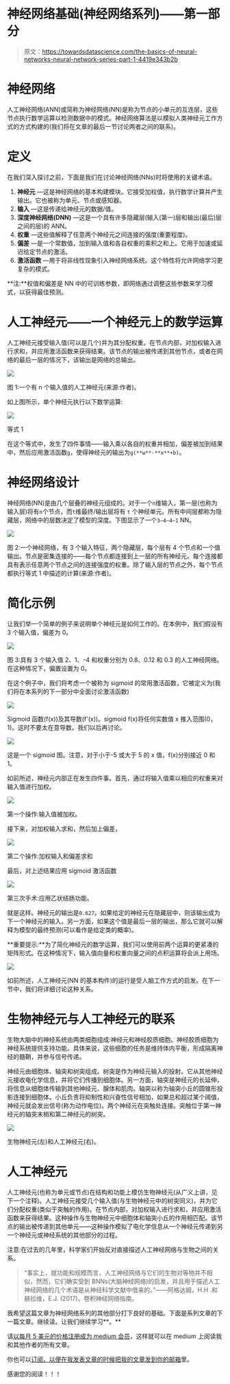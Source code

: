 # 神经网络基础(神经网络系列)——第一部分

> 原文：<https://towardsdatascience.com/the-basics-of-neural-networks-neural-network-series-part-1-4419e343b2b>

# 神经网络

人工神经网络(ANN)或简称为神经网络(NN)是称为节点的小单元的互连层，这些节点执行数学运算以检测数据中的模式。神经网络算法是以模拟人类神经元工作方式的方式构建的(我们将在文章的最后一节讨论两者之间的联系)。

# 定义

在我们深入探讨之前，下面是我们在讨论神经网络(NNs)时将使用的关键术语。

1.  **神经元** —这是神经网络的基本构建模块。它接受加权值，执行数学计算并产生输出。它也被称为单元、节点或感知器。
2.  **输入** —这是传递给神经元的数据/值。
3.  **深度神经网络(DNN)** —这是一个具有许多隐藏层(输入(第一)层和输出(最后)层之间的层)的 ANN。
4.  **权重** —这些值解释了任意两个神经元之间连接的强度(重要程度)。
5.  **偏差** —是一个常数值，加到输入值和各自权重的乘积之和上。它用于加速或延迟给定节点的激活。
6.  **激活函数** —用于将非线性现象引入神经网络系统。这个特性将允许网络学习更复杂的模式。

**注:**权值和偏差是 NN 中的可训练参数，即网络通过调整这些参数来学习模式，以获得最佳预测。

# 人工神经元——一个神经元上的数学运算

人工神经元接受输入值(可以是几个)并为其分配权重。在节点内部，对加权输入进行求和，并应用激活函数来获得结果。该节点的输出被传递到其他节点，或者在网络的最后一层的情况下，该输出是网络的总输出。

![](img/fda52b506f8c8884b76092cd43fb0da6.png)

图 1:一个有 n 个输入值的人工神经元(来源:作者)。

如上图所示，单个神经元执行以下数学运算:

![](img/291c2bd3dc368b13de306e32a74e9468.png)

等式 1

在这个等式中，发生了四件事情——输入乘以各自的权重并相加，偏差被加到结果中，然后应用激活函数`g`，使得神经元的输出为`g(**w**·**x**+b)`。

# 神经网络设计

神经网络(NN)是由几个层叠的神经元组成的。对于一个`n`维输入，第一层(也称为输入层)将有`n`个节点，而`t`维最终/输出层将有 `t` 个神经单元。所有中间层都称为隐藏层，网络中的层数决定了模型的深度。下图显示了一个`3–4–4–1` NN。

![](img/d1bfb4f45ad0c87c2b898fa14f4e73cc.png)

图 2:一个神经网络，有 3 个输入特征，两个隐藏层，每个层有 4 个节点和一个值输出。节点是密集连接的——每个节点都连接到上一层的所有神经元。每个连接都具有表示任意两个节点之间的连接强度的权重。除了输入层的节点之外，每个节点都执行等式 1 中描述的计算(来源:作者)。

# 简化示例

让我们举一个简单的例子来说明单个神经元是如何工作的。在本例中，我们假设有 3 个输入值，偏差为 0。

![](img/aba5558911c511fd4a77ca6193d8ee4b.png)

图 3:具有 3 个输入值 2、1、-4 和权重分别为 0.8、0.12 和 0.3 的人工神经网络。在这种情况下，偏置设置为 0。

在这个例子中，我们将考虑一个被称为 sigmoid 的常用激活函数，它被定义为(我们将在本系列的下一部分中全面讨论激活函数)

![](img/d97b8e81cd486745dd9f5b342803a9e0.png)

Sigmoid 函数(f(x))及其导数(f'(x))。sigmoid f(x)将任何实数值 x 推入范围(0，1)。这时不要太在意导数。我们以后再讨论。

![](img/238b22d0935b8c6c068ca375d98abc35.png)

这是一个 sigmoid 图。注意，对于小于-5 或大于 5 的 x 值，f(x)分别接近 0 和 1。

如前所述，神经元内部正在发生四件事。首先，通过将输入值乘以相应的权重来对输入值进行加权。

![](img/5ad6e986480daa4e5150969c16fdc263.png)

第一个操作:输入值被加权。

接下来，对加权输入求和，然后加上偏差，

![](img/a1559f80482a37f101ad8318b57b561b.png)

第二个操作:加权输入和偏差求和

最后，对上述结果应用 sigmoid 激活函数

![](img/a40f8b84f734bc587d19188782f24b1d.png)

第三次手术:应用乙状结肠功能。

就是这样。神经元的输出是`0.627`。如果给定的神经元在隐藏层中，则该输出成为下一个神经元的输入。另一方面，如果这个值是最后一层的输出，那么它就可以解释为模型的最终预测(可以看作是给定类的概率)。

**重要提示:**为了简化神经元的数学运算，我们可以使用前两个运算的更紧凑的矩阵形式。在这种情况下，输入值向量和权重向量之间的点积运算将会派上用场。

![](img/67d22371cae0061fb45ede935b7abecc.png)

如前所述，人工神经元(NN 的基本构件)的运行是受人脑工作方式的启发。在下一节中，我们将详细讨论这种关系。

# 生物神经元与人工神经元的联系

生物大脑中的神经系统由两类细胞组成:神经元和神经胶质细胞。神经胶质细胞为神经系统提供支持功能。具体来说，这些细胞的任务是维持体内平衡，形成隔离神经的髓鞘，并参与信号传递。

神经元由细胞体、轴突和树突组成。树突是作为神经元输入的投射。它从其他神经元接收电化学信息，并将它们传播到细胞体。另一方面，轴突是神经元的长延伸，将信息从细胞体传输到其他神经元、腺体和肌肉。轴突以称为轴突小丘的圆锥形投影连接到细胞体。小丘负责将抑制性和兴奋性信号相加，如果总和超过某个阈值，神经元就会发出信号(称为动作电位)。两个神经元在突触处连接。突触位于第一神经元的轴突末梢和第二神经元的树突。

![](img/fdd46e2448e1c44dc8ab5d300e37e176.png)

生物神经元(左)和人工神经元(右)。

# 人工神经元

人工神经元(也称为单元或节点)在结构和功能上模仿生物神经元(从广义上讲，见下一个注释)。人工神经元接受几个输入值(与生物神经元中的树突同义)，并为它们分配权重(类似于突触的作用)。在节点内部，对加权输入进行求和，并应用激活函数来获得结果。这种操作与生物神经元中细胞体和轴突小丘的作用相匹配。该节点的输出被传递到其他单元——这种操作模拟了电化学信息从一个神经元传递到另一个神经元或神经系统的其他部分的过程。

注意:在过去的几年里，科学家们开始反对直接描述人工神经网络与生物之间的关系。

> “事实上，就功能和规模而言，人工神经网络与它们的生物对等物并不相似，然而，它们确实受到 BNNs(大脑神经网络)的启发，并且用于描述人工神经网络的几个术语是从神经科学文献中借来的。”——阿格达姆，H.H .和赫拉维，E.J. (2017)。卷积神经网络指南。

我希望这篇文章为神经网络系列的其他部分打下良好的基础。下面是系列文章的下一篇文章。继续读。让我们继续学习**。**

</feed-forward-neural-network-with-example-neural-network-series-part-2-eeca7a081ef5>  

请[以每月 5 美元的价格注册成为 medium 会员](https://medium.com/@kiprono_65591/membership)，这样就可以在 medium 上阅读我和其他作者的所有文章。

你也可以[订阅，以便在我发表文章的时候把我的文章发到你的邮箱](https://medium.com/subscribe/@kiprono_65591)里。

感谢您的阅读！！！